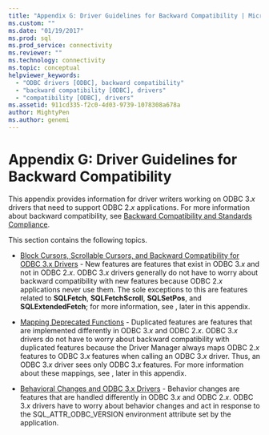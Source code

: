 ```yaml
---
title: "Appendix G: Driver Guidelines for Backward Compatibility | Microsoft Docs"
ms.custom: ""
ms.date: "01/19/2017"
ms.prod: sql
ms.prod_service: connectivity
ms.reviewer: ""
ms.technology: connectivity
ms.topic: conceptual
helpviewer_keywords: 
  - "ODBC drivers [ODBC], backward compatibility"
  - "backward compatibility [ODBC], drivers"
  - "compatibility [ODBC], drivers"
ms.assetid: 911cd335-f2c0-4d03-9739-1078308a678a
author: MightyPen
ms.author: genemi
---
```

# Appendix G: Driver Guidelines for Backward Compatibility
This appendix provides information for driver writers working on ODBC 3.*x* drivers that need to support ODBC 2.*x* applications. For more information about backward compatibility, see [Backward Compatibility and Standards Compliance](../../../odbc/reference/develop-app/backward-compatibility-and-standards-compliance.md).  
  
 This section contains the following topics.  
  
-   [Block Cursors, Scrollable Cursors, and Backward Compatibility for ODBC 3.x Drivers](../../../odbc/reference/appendixes/block-cursors-scrollable-cursors-and-backward-compatibility.md) - New features are features that exist in ODBC 3.*x* and not in ODBC 2.*x*. ODBC 3.*x* drivers generally do not have to worry about backward compatibility with new features because ODBC 2.*x* applications never use them. The sole exceptions to this are features related to **SQLFetch**, **SQLFetchScroll**, **SQLSetPos**, and **SQLExtendedFetch**; for more information, see , later in this appendix.  
  
-   [Mapping Deprecated Functions](../../../odbc/reference/appendixes/mapping-deprecated-functions.md) - Duplicated features are features that are implemented differently in ODBC 3.*x* and ODBC 2.*x*. ODBC 3.*x* drivers do not have to worry about backward compatibility with duplicated features because the Driver Manager always maps ODBC 2.*x* features to ODBC 3.*x* features when calling an ODBC 3.*x* driver. Thus, an ODBC 3.*x* driver sees only ODBC 3.*x* features. For more information about these mappings, see , later in this appendix.  
  
-   [Behavioral Changes and ODBC 3.x Drivers](../../../odbc/reference/appendixes/behavioral-changes-and-odbc-3-x-drivers.md) - Behavior changes are features that are handled differently in ODBC 3.*x* and ODBC 2.*x*. ODBC 3.*x* drivers have to worry about behavior changes and act in response to the SQL_ATTR_ODBC_VERSION environment attribute set by the application.

